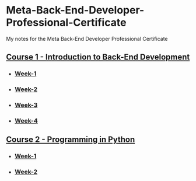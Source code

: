 # Meta-Back-End-Developer-Professional-Certificate
My notes for the Meta Back-End Developer Professional Certificate

## [Course 1 - Introduction to Back-End Development](https://github.com/DotRawr1/Meta-Back-End-Developer-Professional-Certificate/tree/main/Introduction%20To%20Back-End%20Development)
- ### [Week-1](https://github.com/DotRawr1/Meta-Back-End-Developer-Professional-Certificate/tree/main/Introduction%20To%20Back-End%20Development/Week-1)
- ### [Week-2](https://github.com/DotRawr1/Meta-Back-End-Developer-Professional-Certificate/tree/main/Introduction%20To%20Back-End%20Development/Week-2)
- ### [Week-3](https://github.com/DotRawr1/Meta-Back-End-Developer-Professional-Certificate/tree/main/Introduction%20To%20Back-End%20Development/Week-3)
- ### [Week-4](https://github.com/DotRawr1/Meta-Back-End-Developer-Professional-Certificate/tree/main/Introduction%20To%20Back-End%20Development/Week-4)

## [Course 2 - Programming in Python](https://github.com/DotRawr1/Meta-Back-End-Developer-Professional-Certificate/tree/main/Programming%20in%20Python)
- ### [Week-1](https://github.com/DotRawr1/Meta-Back-End-Developer-Professional-Certificate/tree/main/Programming%20in%20Python/Week-1)
- ### [Week-2](https://github.com/DotRawr1/Meta-Back-End-Developer-Professional-Certificate/tree/main/Programming%20in%20Python/Week-2)